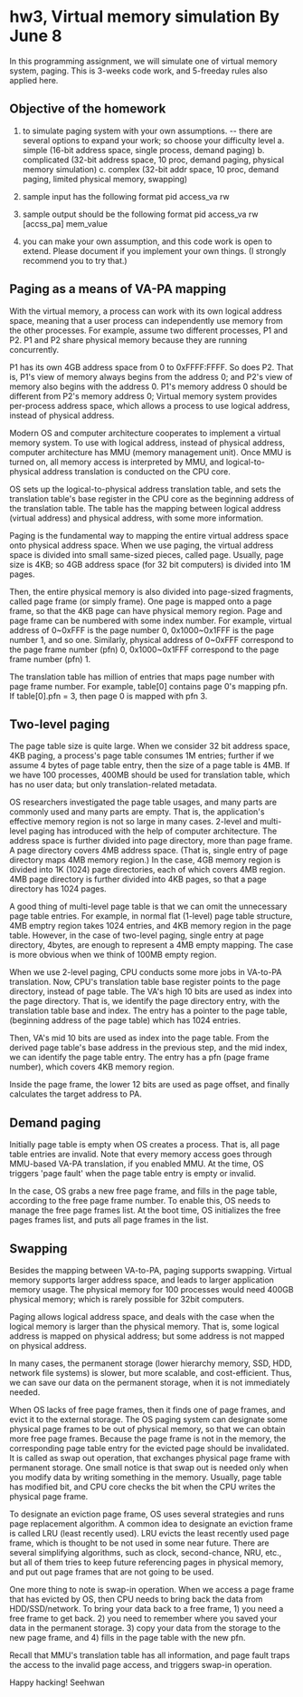 # hw3, Virtual memory simulation By June 8

In this programming assignment, we will simulate one of virtual memory system, paging.
This is 3-weeks code work, and 5-freeday rules also applied here.

## Objective of the homework
1. to simulate paging system with your own assumptions.
-- there are several options to expand your work; so choose your difficulty level
a. simple (16-bit address space, single process, demand paging)
b. complicated (32-bit address space, 10 proc, demand paging, physical memory simulation)
c. complex (32-bit addr space, 10 proc, demand paging, limited physical memory, swapping)

2. sample input has the following format
pid access_va rw

3. sample output should be the following format
pid access_va rw [accss_pa] mem_value

4. you can make your own assumption, and this code work is open to extend.
Please document if you implement your own things.
(I strongly recommend you to try that.)

## Paging as a means of VA-PA mapping
With the virtual memory, a process can work with its own logical address space, meaning that a user process can independently use memory from the other processes.
For example, assume two different processes, P1 and P2. 
P1 and P2 share physical memory because they are running concurrently.

P1 has its own 4GB address space from 0 to 0xFFFF:FFFF.
So does P2. 
That is, P1's view of memory always begins from the address 0; and P2's view of memory also begins with the address 0.
P1's memory address 0 should be different from P2's memory address 0;
Virtual memory system provides per-process address space, which allows a process to use logical address, instead of physical address.

Modern OS and computer architecture cooperates to implement a virtual memory system.
To use with logical address, instead of physical address, computer architecture has MMU (memory management unit). 
Once MMU is turned on, all memory access is interpreted by MMU, and logical-to-physical address translation is conducted on the CPU core.

OS sets up the logical-to-physical address translation table, and sets the translation table's base register in the CPU core as the beginning address of the translation table.
The table has the mapping between logical address (virtual address) and physical address, with some more information.

Paging is the fundamental way to mapping the entire virtual address space onto physical address space.
When we use paging, the virtual address space is divided into small same-sized pieces, called page.
Usually, page size is 4KB; so 4GB address space (for 32 bit computers) is divided into 1M pages. 

Then, the entire physical memory is also divided into page-sized fragments, called page frame (or simply frame). 
One page is mapped onto a page frame, so that the 4KB page can have physical memory region.
Page and page frame can be numbered with some index number. 
For example, virtual address of 0\~0xFFF is the page number 0, 0x1000\~0x1FFF is the page number 1, and so one.
Similarly, physical address of 0\~0xFFF correspond to the page frame number (pfn) 0, 0x1000\~0x1FFF correspond to the page frame number (pfn) 1.

The translation table has million of entries that maps page number with page frame number.
For example, table[0] contains page 0's mapping pfn.
If table[0].pfn = 3, then page 0 is mapped with pfn 3. 


## Two-level paging
The page table size is quite large.
When we consider 32 bit address space, 4KB paging, a process's page table consumes 1M entries; 
further if we assume 4 bytes of page table entry, then the size of a page table is 4MB. 
If we have 100 processes, 400MB should be used for translation table, which has no user data; but only translation-related metadata.

OS researchers investigated the page table usages, and many parts are commonly used and many parts are empty.
That is, the application's effective memory region is not so large in many cases.
2-level and multi-level paging has introduced with the help of computer architecture.
The address space is further divided into page directory, more than page frame.
A page directory covers 4MB address space. (That is, single entry of page directory maps 4MB memory region.)
In the case, 4GB memory region is divided into 1K (1024) page directories, each of which covers 4MB region.
4MB page directory is further divided into 4KB pages, so that a page directory has 1024 pages.

A good thing of multi-level page table is that we can omit the unnecessary page table entries.
For example, in normal flat (1-level) page table structure, 4MB emptry region takes 1024 entries, and 4KB memory region in the page table.
However, in the case of two-level paging, single entry at page directory, 4bytes, are enough to represent a 4MB empty mapping.
The case is more obvious when we think of 100MB empty region.

When we use 2-level paging, CPU conducts some more jobs in VA-to-PA translation.
Now, CPU's translation table base register points to the page directory, instead of page table.
The VA's high 10 bits are used as index into the page directory.
That is, we identify the page directory entry, with the translation table base and index.
The entry has a pointer to the page table, (beginning address of the page table) which has 1024 entries. 

Then, VA's mid 10 bits are used as index into the page table.
From the derived page table's base address in the previous step, and the mid index, we can identify the page table entry.
The entry has a pfn (page frame number), which covers 4KB memory region.

Inside the page frame, the lower 12 bits are used as page offset, and finally calculates the target address to PA.

## Demand paging
Initially page table is empty when OS creates a process. 
That is, all page table entries are invalid.
Note that every memory access goes through MMU-based VA-PA translation, if you enabled MMU.
At the time, OS triggers 'page fault' when the page table entry is empty or invalid. 

In the case, OS grabs a new free page frame, and fills in the page table, according to the free page frame number. 
To enable this, OS needs to manage the free page frames list. 
At the boot time, OS initializes the free pages frames list, and puts all page frames in the list.

## Swapping
Besides the mapping between VA-to-PA, paging supports swapping.
Virtual memory supports larger address space, and leads to larger application memory usage.
The physical memory for 100 processes would need 400GB physical memory; which is rarely possible for 32bit computers.

Paging allows logical address space, and deals with the case when the logical memory is larger than the physical memory.
That is, some logical address is mapped on physical address; but some address is not mapped on physical address.

In many cases, the permanent storage (lower hierarchy memory, SSD, HDD, network file systems) is slower, but more scalable, and cost-efficient.
Thus, we can save our data on the permanent storage, when it is not immediately needed.

When OS lacks of free page frames, then it finds one of page frames, and evict it to the external storage.
The OS paging system can designate some physical page frames to be out of physical memory, so that we can obtain more free page frames.
Because the page frame is not in the memory, the corresponding page table entry for the evicted page should be invalidated.
It is called as swap out operation, that exchanges physical page frame with permanent storage.
One small notice is that swap out is needed only when you modify data by writing something in the memory.
Usually, page table has modified bit, and CPU core checks the bit when the CPU writes the physical page frame.

To designate an eviction page frame, OS uses several strategies and runs page replacement algorithm.
A common idea to designate an eviction frame is called LRU (least recently used). 
LRU evicts the least recently used page frame, which is thought to be not used in some near future.
There are several simplifying algorithms, such as clock, second-chance, NRU, etc., 
but all of them tries to keep future referencing pages in physical memory, and put out page frames that are not going to be used.

One more thing to note is swap-in operation. 
When we access a page frame that has evicted by OS, then CPU needs to bring back the data from HDD/SSD/network.
To bring your data back to a free frame, 1) you need a free frame to get back.
2) you need to remember where you saved your data in the permanent storage. 
3) copy your data from the storage to the new page frame, and
4) fills in the page table with the new pfn.

Recall that MMU's translation table has all information, and page fault traps the access to the invalid page access, and triggers swap-in operation.

Happy hacking!
Seehwan
